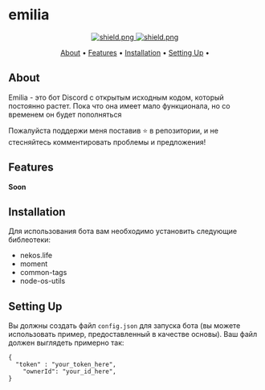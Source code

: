 # emilia

<div align=center>

  <a href="https://discord.gg/CA9Xt3Enxp">
    <img src="https://discordapp.com/api/guilds/781103006942232686/widget.png?style=shield" alt="shield.png">
  </a>

  <a href="https://github.com/discordjs">
    <img src="https://img.shields.io/badge/discord.js-v12.4.1-blue.svg?logo=npm" alt="shield.png">
  </a>

</div>


<p align="center">
  <a href="#about">About</a>
  •
  <a href="#features">Features</a>
  •
  <a href="#installation">Installation</a>
  •
  <a href="#setting-up">Setting Up</a>
  •
</p>


## About

Emilia - это бот Discord с открытым исходным кодом, который постоянно растет. Пока что она имеет мало функционала, но со временем он будет пополняться

Пожалуйста поддержи меня поставив ⭐ в репозитории, и не стесняйтесь комментировать проблемы и предложения!

## Features

**Soon**

## Installation

Для использования бота вам необходимо установить следующие библеотеки:

- nekos.life
- moment
- common-tags
- node-os-utils

## Setting Up

Вы должны создать файл `config.json` для запуска бота (вы можете использовать пример, предоставленный в качестве основы). Ваш файл должен выглядеть примерно так:
```
{
  "token" : "your_token_here",
    "ownerId": "your_id_here",
}
```
 
